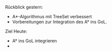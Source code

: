 Rückblick gestern:

- A*-Algorithmus mit TreeSet verbessert
- Vorbereitungen zur Integration des A* ins GoL.


Ziel Heute:
- A* ins GoL integrieren
- 